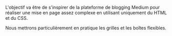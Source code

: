 L'objectif va être de s'inspirer de la plateforme de blogging Medium pour réaliser une mise en page assez complexe en utilisant uniquement du HTML et du CSS.

Nous mettrons particulièrement en pratique les grilles et les boîtes flexibles.
